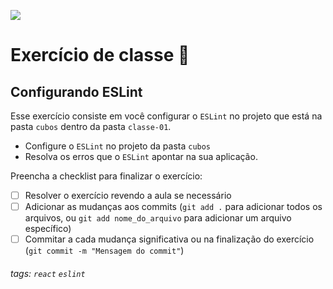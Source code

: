 ![](https://i.imgur.com/xG74tOh.png)

# Exercício de classe 🏫

## Configurando ESLint

Esse exercício consiste em você configurar o `ESLint` no projeto que está na pasta `cubos` dentro da pasta `classe-01`.

- Configure o `ESLint` no projeto da pasta `cubos`
- Resolva os erros que o `ESLint` apontar na sua aplicação.

Preencha a checklist para finalizar o exercício:

- [ ] Resolver o exercício revendo a aula se necessário
- [ ] Adicionar as mudanças aos commits (`git add .` para adicionar todos os arquivos, ou `git add nome_do_arquivo` para adicionar um arquivo específico)
- [ ] Commitar a cada mudança significativa ou na finalização do exercício (`git commit -m "Mensagem do commit"`)
###### tags: `react` `eslint`

